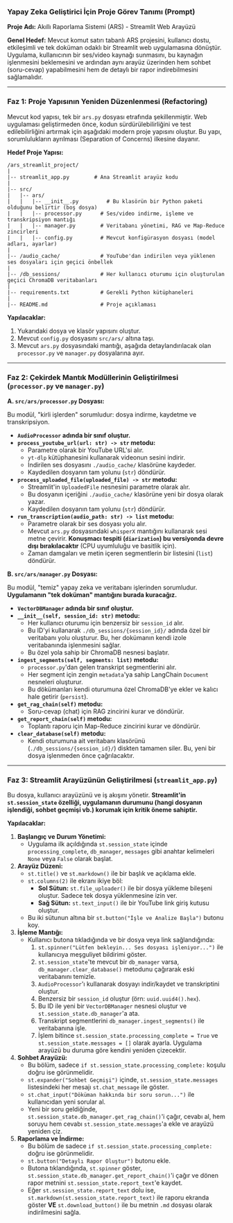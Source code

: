 ### **Yapay Zeka Geliştirici İçin Proje Görev Tanımı (Prompt)**

**Proje Adı:** Akıllı Raporlama Sistemi (ARS) - Streamlit Web Arayüzü

**Genel Hedef:** Mevcut komut satırı tabanlı ARS projesini, kullanıcı dostu, etkileşimli ve tek doküman odaklı bir Streamlit web uygulamasına dönüştür. Uygulama, kullanıcının bir ses/video kaynağı sunmasını, bu kaynağın işlenmesini beklemesini ve ardından aynı arayüz üzerinden hem sohbet (soru-cevap) yapabilmesini hem de detaylı bir rapor indirebilmesini sağlamalıdır.

-----

### **Faz 1: Proje Yapısının Yeniden Düzenlenmesi (Refactoring)**

Mevcut kod yapısı, tek bir `ars.py` dosyası etrafında şekillenmiştir. Web uygulaması geliştirmeden önce, kodun sürdürülebilirliğini ve test edilebilirliğini artırmak için aşağıdaki modern proje yapısını oluştur. Bu yapı, sorumlulukların ayrılması (Separation of Concerns) ilkesine dayanır.

**Hedef Proje Yapısı:**

```
/ars_streamlit_project/
|
|-- streamlit_app.py        # Ana Streamlit arayüz kodu
|
|-- src/
|   |-- ars/
|   |   |-- __init__.py         # Bu klasörün bir Python paketi olduğunu belirtir (boş dosya)
|   |   |-- processor.py      # Ses/video indirme, işleme ve transkripsiyon mantığı
|   |   |-- manager.py        # Veritabanı yönetimi, RAG ve Map-Reduce zincirleri
|   |   |-- config.py         # Mevcut konfigürasyon dosyası (model adları, ayarlar)
|
|-- /audio_cache/             # YouTube'dan indirilen veya yüklenen ses dosyaları için geçici önbellek
|
|-- /db_sessions/             # Her kullanıcı oturumu için oluşturulan geçici ChromaDB veritabanları
|
|-- requirements.txt          # Gerekli Python kütüphaneleri
|
|-- README.md                 # Proje açıklaması
```

**Yapılacaklar:**

1.  Yukarıdaki dosya ve klasör yapısını oluştur.
2.  Mevcut `config.py` dosyasını `src/ars/` altına taşı.
3.  Mevcut `ars.py` dosyasındaki mantığı, aşağıda detaylandırılacak olan `processor.py` ve `manager.py` dosyalarına ayır.

-----

### **Faz 2: Çekirdek Mantık Modüllerinin Geliştirilmesi (`processor.py` ve `manager.py`)**

**A. `src/ars/processor.py` Dosyası:**

Bu modül, "kirli işlerden" sorumludur: dosya indirme, kaydetme ve transkripsiyon.

  * **`AudioProcessor` adında bir sınıf oluştur.**
  * **`process_youtube_url(url: str) -> str` metodu:**
      * Parametre olarak bir YouTube URL'si alır.
      * `yt-dlp` kütüphanesini kullanarak videonun sesini indirir.
      * İndirilen ses dosyasını `./audio_cache/` klasörüne kaydeder.
      * Kaydedilen dosyanın tam yolunu (`str`) döndürür.
  * **`process_uploaded_file(uploaded_file) -> str` metodu:**
      * Streamlit'in `UploadedFile` nesnesini parametre olarak alır.
      * Bu dosyanın içeriğini `./audio_cache/` klasörüne yeni bir dosya olarak yazar.
      * Kaydedilen dosyanın tam yolunu (`str`) döndürür.
  * **`run_transcription(audio_path: str) -> list` metodu:**
      * Parametre olarak bir ses dosyası yolu alır.
      * Mevcut `ars.py` dosyasındaki `whisperX` mantığını kullanarak sesi metne çevirir. **Konuşmacı tespiti (`diarization`) bu versiyonda devre dışı bırakılacaktır** (CPU uyumluluğu ve basitlik için).
      * Zaman damgaları ve metin içeren segmentlerin bir listesini (`list`) döndürür.

**B. `src/ars/manager.py` Dosyası:**

Bu modül, "temiz" yapay zeka ve veritabanı işlerinden sorumludur. **Uygulamanın "tek doküman" mantığını burada kuracağız.**

  * **`VectorDBManager` adında bir sınıf oluştur.**
  * **`__init__(self, session_id: str)` metodu:**
      * Her kullanıcı oturumu için benzersiz bir `session_id` alır.
      * Bu ID'yi kullanarak `./db_sessions/{session_id}/` adında özel bir veritabanı yolu oluşturur. Bu, her dokümanın kendi izole veritabanında işlenmesini sağlar.
      * Bu özel yola sahip bir ChromaDB nesnesi başlatır.
  * **`ingest_segments(self, segments: list)` metodu:**
      * `processor.py`'dan gelen transkript segmentlerini alır.
      * Her segment için zengin `metadata`'ya sahip LangChain `Document` nesneleri oluşturur.
      * Bu dökümanları kendi oturumuna özel ChromaDB'ye ekler ve kalıcı hale getirir (`persist`).
  * **`get_rag_chain(self)` metodu:**
      * Soru-cevap (chat) için RAG zincirini kurar ve döndürür.
  * **`get_report_chain(self)` metodu:**
      * Toplantı raporu için Map-Reduce zincirini kurar ve döndürür.
  * **`clear_database(self)` metodu:**
      * Kendi oturumuna ait veritabanı klasörünü (`./db_sessions/{session_id}/`) diskten tamamen siler. Bu, yeni bir dosya işlenmeden önce çağrılacaktır.

-----

### **Faz 3: Streamlit Arayüzünün Geliştirilmesi (`streamlit_app.py`)**

Bu dosya, kullanıcı arayüzünü ve iş akışını yönetir. **Streamlit'in `st.session_state` özelliği, uygulamanın durumunu (hangi dosyanın işlendiği, sohbet geçmişi vb.) korumak için kritik öneme sahiptir.**

**Yapılacaklar:**

1.  **Başlangıç ve Durum Yönetimi:**
      * Uygulama ilk açıldığında `st.session_state` içinde `processing_complete`, `db_manager`, `messages` gibi anahtar kelimeleri `None` veya `False` olarak başlat.
2.  **Arayüz Düzeni:**
      * `st.title()` ve `st.markdown()` ile bir başlık ve açıklama ekle.
      * `st.columns(2)` ile ekranı ikiye böl:
          * **Sol Sütun:** `st.file_uploader()` ile bir dosya yükleme bileşeni oluştur. Sadece tek dosya yüklenmesine izin ver.
          * **Sağ Sütun:** `st.text_input()` ile bir YouTube link giriş kutusu oluştur.
      * Bu iki sütunun altına bir `st.button("İşle ve Analize Başla")` butonu koy.
3.  **İşleme Mantığı:**
      * Kullanıcı butona tıkladığında ve bir dosya veya link sağlandığında:
        1.  `st.spinner("Lütfen bekleyin... Ses dosyası işleniyor...")` ile kullanıcıya meşguliyet bildirimi göster.
        2.  `st.session_state`'te mevcut bir `db_manager` varsa, `db_manager.clear_database()` metodunu çağırarak eski veritabanını temizle.
        3.  `AudioProcessor`'ı kullanarak dosyayı indir/kaydet ve transkriptini oluştur.
        4.  Benzersiz bir `session_id` oluştur (örn: `uuid.uuid4().hex`).
        5.  Bu ID ile yeni bir `VectorDBManager` nesnesi oluştur ve `st.session_state.db_manager`'a ata.
        6.  Transkript segmentlerini `db_manager.ingest_segments()` ile veritabanına işle.
        7.  İşlem bitince `st.session_state.processing_complete = True` ve `st.session_state.messages = []` olarak ayarla. Uygulama arayüzü bu duruma göre kendini yeniden çizecektir.
4.  **Sohbet Arayüzü:**
      * Bu bölüm, sadece `if st.session_state.processing_complete:` koşulu doğru ise görünmelidir.
      * `st.expander("Sohbet Geçmişi")` içinde, `st.session_state.messages` listesindeki her mesajı `st.chat_message` ile göster.
      * `st.chat_input("Döküman hakkında bir soru sorun...")` ile kullanıcıdan yeni sorular al.
      * Yeni bir soru geldiğinde, `st.session_state.db_manager.get_rag_chain()`'i çağır, cevabı al, hem soruyu hem cevabı `st.session_state.messages`'a ekle ve arayüzü yeniden çiz.
5.  **Raporlama ve İndirme:**
      * Bu bölüm de sadece `if st.session_state.processing_complete:` doğru ise görünmelidir.
      * `st.button("Detaylı Rapor Oluştur")` butonu ekle.
      * Butona tıklandığında, `st.spinner` göster, `st.session_state.db_manager.get_report_chain()`'i çağır ve dönen rapor metnini `st.session_state.report_text`'e kaydet.
      * Eğer `st.session_state.report_text` dolu ise, `st.markdown(st.session_state.report_text)` ile raporu ekranda göster **VE** `st.download_button()` ile bu metnin `.md` dosyası olarak indirilmesini sağla.

